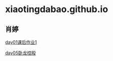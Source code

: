# xiaotingdabao.github.io
<h2>肖婷</h2>

<p><a target="_blank" href="xiaotingdabao.github.io/肖婷-day01课后作业/html/1.html">day01课后作业1</a</p>
<p><a target="_blank" href="https://xiaotingdabao.github.io/wolong/html/wolong.html">day05卧龙控股</a</p>
